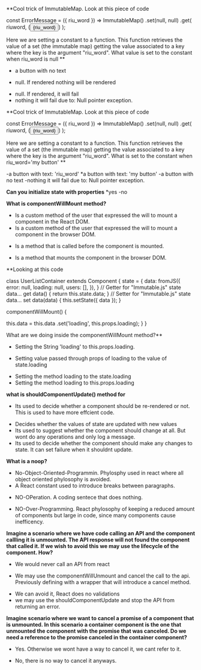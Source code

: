 
**Cool trick of ImmutableMap. Look at this piece of code

const ErrorMessage = ({ riu_word }) =>
ImmutableMap()
.set(null, null)
.get(
riuword,
(<button>{riu_word}</button>)
);

Here we are setting a constant to a function. This function retrieves the value of a set (the immutable map) getting the value associated to a key where the key is the argument "riu_word". 
What value is set to the constant when riu_word is null
**

- a button with no text
* null. If rendered nothing will be rendered
- null. If rendered, it will fail
- nothing it will fail due to: Null pointer exception.

**Cool trick of ImmutableMap. Look at this piece of code

const ErrorMessage = ({ riu_word }) =>
ImmutableMap()
.set(null, null)
.get(
riuword,
(<button>{riu_word}</button>)
);

Here we are setting a constant to a function. This function retrieves the value of a set (the immutable map) getting the value associated to a key where the key is the argument "riu_word". 
What is set to the constant when riu_word='my button'
**


-a button with text: 'riu_word'
*a button with text:  'my button'
-a button with no text
-nothing it will fail due to: Null pointer exception. 



**Can you initialize state with properties**
*yes
-no

**What is componentWillMount method?**

- Is a custom method of the user that expressed the will to mount a component in the React DOM.
- Is a custom method of the user that expressed the will to mount a component in the browser DOM. 
* Is a method that is called before the component is mounted.
- Is a method that mounts the component in the browser DOM.

**Looking at this code 

class UserListContainer extends Component {
state = {
data: fromJS({
error: null,
loading: null,
users: [],
}),
}
// Getter for "Immutable.js" state data...
get data() {
return this.state.data;
}
// Setter for "Immutable.js" state data...
set data(data) {
this.setState({ data });
}


componentWillMount() {

this.data = this.data
.set('loading', this.props.loading);
}
}



What are we doing inside the componentWillMount method?**


- Setting the String 'loading' to this.props.loading.
* Setting  value passed through props of loading to the value of state.loading
- Setting the method loading to the state.loading
- Setting the method loading to this.props.loading

**what is shouldComponentUpdate() method for**

* Its used to decide whether a component should be re-rendered or not. This is used to have more effcient code. 
- Decides whether the values of state are updated with new values
- Its used to suggest whether the component should  change at all. But wont do any operations and only log a message.
- Its used to decide whether the component should make any changes to state. It can set failure when it shouldnt update. 




**What is a noop?**

- No-Object-Oriented-Programmin. Phylosphy used in react where all object oriented phylosophy is avoided.
- A React constant used to introduce breaks between paragraphs.
* NO-OPeration. A coding sentece that does nothing. 
- NO-Over-Programming. React phylosophy of keeping a reduced amount of components but   large in code, since many components cause inefficency. 

**Imagine a scenario where we have code calling an API and the component callling it is unmounted. The API response will not found the component that called it. If we wish to avoid this we may use the lifecycle of the component. How?**


- We would never call an API from react
* We may use the componentWillUnmount and cancel the call to the api. Previously defining with a wrapper that will introduce a cancel method.
- We can avoid it, React does no validations
- we may use the shouldComponentUpdate and stop the API from returning an error. 




**Imagine scenario where we want to cancel a promise of a component that is unmounted. In this scenario a container component is the one that unmounted the component with the promise that was canceled. Do we need a reference to the promise canceled in the container component?**

* Yes. Otherwise we wont have a way to cancel it, we cant refer to it. 
- No, there is no way to cancel it anyways. 
